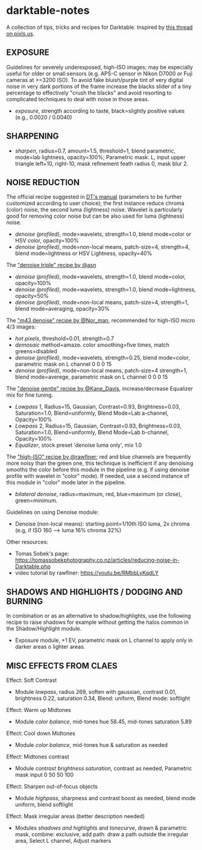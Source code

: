 # darktable-notes

A collection of tips, tricks and recipes for Darktable. Inspired by [this thread on pixls.us](https://discuss.pixls.us/t/darktable-tricks/7903).

## EXPOSURE

Guidelines for severely underexposed, high-ISO images; may be especially useful for older or small sensors (e.g. APS-C sensor in Nikon D7000 or Fuji cameras at >=3200 ISO). To avoid fake bluish/purple tint of very digital noise in very dark portions of the frame increase the blacks slider of a tiny percentage to effectively "crush the blacks" and avoid resorting to complicated techniques to deal with noise in those areas.

* _exposure_, strength according to taste, black=slightly positive values (e.g., 0.0020 / 0.0040)

## SHARPENING

* _sharpen_, radius=0.7, amount=1.5, threshold=1, blend parametric, mode=lab lightness, opacity=100%; Parametric mask: L, input upper triangle left+10, right-10, mask refinement feath radius 0, mask blur 2.

## NOISE REDUCTION

The official recipe suggested in [DT's manual](https://darktable.gitlab.io/doc/en/correction_group.html#denoise_profiled) (parameters to be further customized according to user choice); the first instance reduce chroma (color) noise, the second luma (lightness) noise. Wavelet is particularly good for removing color noise but can be also used for luma (lightness) noise.

* _denoise (profiled)_, mode=wavelets, strength=1.0, blend mode=color or HSV color, opacity=100%
* _denoise (profiled)_, mode=non-local means, patch-size=4, strength=4, blend mode=lightness or HSV Lightness, opacity=40%

The ["denoise triple" recipe by @asn](https://discuss.pixls.us/t/darktable-tricks/7903/6)

* _denoise (profiled)_, mode=wavelets, strength=1.0, blend mode=color, opacity=100%
* _denoise (profiled)_, mode=wavelets, strength=1.0, blend mode=lightness, opacity=50%
* _denoise (profiled)_, mode=non-local means, patch-size=4, strength=1, blend mode=averaging, opacity=30%

The ["m43 denoise" recipe by @Nor_man](https://discuss.pixls.us/t/darktable-tricks/7903/14), recommended for high-ISO micro 4/3 images:

* _hot pixels_, threshold=0.01, strength=0.7
* _demosaic_ method=amaze. color smoothing=five times, match greens=disabled
* _denoise (profiled)_, mode=wavelets, strength=0.25, blend mode=color, parametric mask on L channel 0 0 0 15
* _denoise (profiled)_, mode=non-local means, patch-size=4 strength=1, blend mode=averege, parametric mask on L channel 0 0 0 15

The ["denoise gentle" recipe by @Kane_Davis](https://discuss.pixls.us/t/darktable-tricks/7903/8), increase/decrease Equalizer mix for fine tuning.

* _Lowpass_ 1, Radius=15, Gaussian, Contrast=0.93, Brightness=0.03, Saturation=1.0, Blend=uniformly, Blend Mode=Lab a-channel, Opacity=100%
* _Lowpass_ 2, Radius=15, Gaussian, Contrast=0.93, Brightness=0.03, Saturation=1.0, Blend=uniformly, Blend Mode=Lab b-channel, Opacity=100%
* _Equalizer_, stock preset 'denoise luma only', mix 1.0

The ["high-ISO" recipe by @rawfiner](https://discuss.pixls.us/t/darktable-tricks/7903/7); red and blue channels are frequently more noisy than the green one, this technique is inefficient if any denoising smooths the color before this module in the pipeline (e.g. if using denoise profile with wavelet in "color" mode). If needed, use a second instance of this module in "color" mode later in the pipeline.

* _bilateral denoise_, radius=maximum, red, blue=maximum (or close), green=minimum.

Guidelines on using Denoise module:

* Denoise (non-local means): starting point=1/10th ISO luma, 2x chroma (e.g, if ISO 160 --> luma 16% chroma 32%)

Other resources:
 * Tomas Sobek's page: <https://tomassobekphotography.co.nz/articles/reducing-noise-in-Darktable.php>
 * video tutorial by rawfiner: <https://youtu.be/RMbbLyKqdLY>

## SHADOWS AND HIGHLIGHTS / DODGING AND BURNING

In combination or as an alternative to shadow/highlights, use the following recipe to raise shadows for example without getting the halos common in the Shadow/Highlight module.

* Exposure module, +1 EV, parametric mask on L channel to apply only in darker areas o lighter areas.

## MISC EFFECTS FROM CLAES

Effect: Soft Contrast

* Module _lowpass_, radius 269, soften with gaussian, contrast 0.01, brightness 0.22, saturation 0.34, Blend: uniform, Blend mode: softlight

Effect: Warm up Midtones

* Module _color balance_, mid-tones hue 58.45, mid-tones saturation 5.89

Effect: Cool down Midtones

* Module _color balance_, mid-tones hue & saturation as needed

Effect: Midtones contrast

* Module _contrast brightness saturation_, contrast as needed, Parametric mask input 0 50 50 100

Effect: Sharpen out-of-focus objects

* Module _highpass_, sharpness and contrast boost as needed, blend mode uniform, blend softlight

Effect: Mask irregular areas (better description needed)

* Modules _shadows and highlights_ and _tonecurve_, drawn & parametric mask, combine: exclusive, add path: draw a path outside the irregular area, Select L channel, Adjust markers